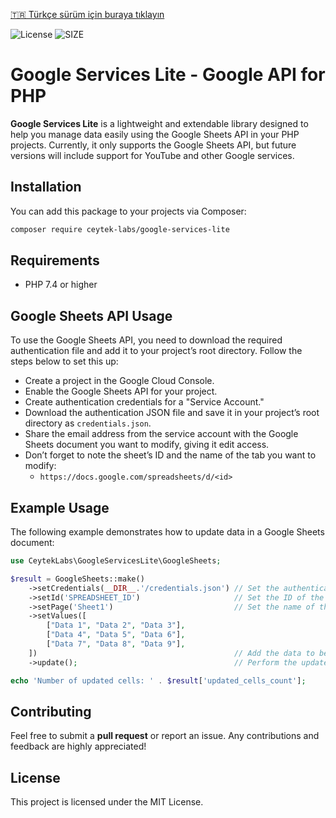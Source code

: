 [🇹🇷 Türkçe sürüm için buraya tıklayın](README.tr.md)

![License](https://img.shields.io/github/license/ceytek-labs/google-services-lite)
![SIZE](https://img.shields.io/github/repo-size/ceytek-labs/google-services-lite?label=size)

# Google Services Lite - Google API for PHP

**Google Services Lite** is a lightweight and extendable library designed to help you manage data easily using the Google Sheets API in your PHP projects. Currently, it only supports the Google Sheets API, but future versions will include support for YouTube and other Google services.

## Installation

You can add this package to your projects via Composer:

```bash
composer require ceytek-labs/google-services-lite
```

## Requirements

- PHP 7.4 or higher

## Google Sheets API Usage

To use the Google Sheets API, you need to download the required authentication file and add it to your project’s root directory. Follow the steps below to set this up:

- Create a project in the Google Cloud Console.
- Enable the Google Sheets API for your project.
- Create authentication credentials for a "Service Account."
- Download the authentication JSON file and save it in your project’s root directory as `credentials.json`.
- Share the email address from the service account with the Google Sheets document you want to modify, giving it edit access.
- Don’t forget to note the sheet’s ID and the name of the tab you want to modify:
    - `https://docs.google.com/spreadsheets/d/<id>`

## Example Usage

The following example demonstrates how to update data in a Google Sheets document:

```php
use CeytekLabs\GoogleServicesLite\GoogleSheets;

$result = GoogleSheets::make()
    ->setCredentials(__DIR__.'/credentials.json') // Set the authentication file
    ->setId('SPREADSHEET_ID')                     // Set the ID of the Google Sheets document
    ->setPage('Sheet1')                           // Set the name of the tab where data will be updated
    ->setValues([
        ["Data 1", "Data 2", "Data 3"],
        ["Data 4", "Data 5", "Data 6"],
        ["Data 7", "Data 8", "Data 9"],
    ])                                            // Add the data to be updated
    ->update();                                   // Perform the update

echo 'Number of updated cells: ' . $result['updated_cells_count'];
```

## Contributing

Feel free to submit a **pull request** or report an issue. Any contributions and feedback are highly appreciated!

## License

This project is licensed under the MIT License.